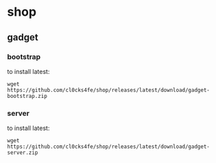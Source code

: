 # shop

## gadget

### bootstrap

to install latest:
```
wget https://github.com/cl0cks4fe/shop/releases/latest/download/gadget-bootstrap.zip
```

### server

to install latest:
```
wget https://github.com/cl0cks4fe/shop/releases/latest/download/gadget-server.zip
```
